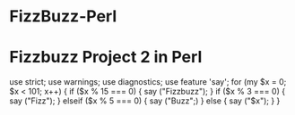 # FizzBuzz-Perl
# Fizzbuzz Project 2 in Perl

use strict;
use warnings;
use diagnostics;
use feature 'say';
for (my $x = 0; $x < 101; x++) {
  if ($x % 15 === 0) {
    say ("Fizzbuzz");
  }
  if ($x % 3 === 0) {
    say ("Fizz");
  }
  elseif ($x % 5 === 0) {
    say ("Buzz";)
  }
  else {
    say ("$x");
  }
}
